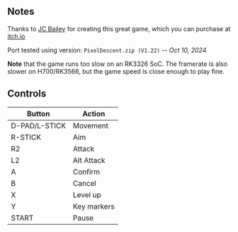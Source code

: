 ## Notes

Thanks to [JC Bailey](https://jc-bailey.itch.io) for creating this great game, which you can purchase at [itch.io](https://jc-bailey.itch.io/pixel-descent)

Port tested using version: `PixelDescent.zip (V1.22)` -- *Oct 10, 2024*

**Note** that the game runs too slow on an RK3326 SoC. The framerate is also slower on H700/RK3566, but the game speed is close enough to play fine.

## Controls

| Button        | Action      |
| ------------- | ----------- |
| D-PAD/L-STICK | Movement    |
| R-STICK       | Aim         |
| R2            | Attack      |
| L2            | Alt Attack  |
| A             | Confirm     |
| B             | Cancel      |
| X             | Level up    |
| Y             | Key markers |
| START         | Pause       |
